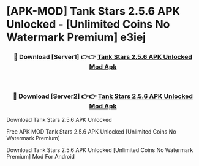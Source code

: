 # [APK-MOD] Tank Stars 2.5.6 APK Unlocked - [Unlimited Coins No Watermark Premium] e3iej



<div align="center">
<h3>🔴 Download [Server1] 👉👉 <a href="https://momento.my/?title=Tank_Stars_2.5.6_APK_Unlocked">Tank Stars 2.5.6 APK Unlocked Mod Apk</a></h3><br>

<h3>🔴 Download [Server2] 👉👉 <a href="https://momento.my/?title=Tank_Stars_2.5.6_APK_Unlocked">Tank Stars 2.5.6 APK Unlocked Mod Apk</a></h3>
</div>



Download Tank Stars 2.5.6 APK Unlocked 

Free APK MOD Tank Stars 2.5.6 APK Unlocked [Unlimited Coins No Watermark Premium]

Download Tank Stars 2.5.6 APK Unlocked [Unlimited Coins No Watermark Premium] Mod For Android
